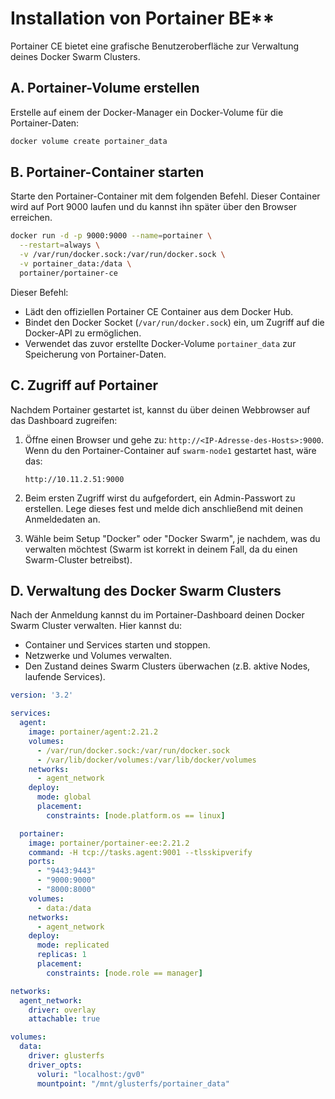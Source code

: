 
# Installation von Portainer BE**

Portainer CE bietet eine grafische Benutzeroberfläche zur Verwaltung deines Docker Swarm Clusters.

## A. **Portainer-Volume erstellen**

Erstelle auf einem der Docker-Manager ein Docker-Volume für die Portainer-Daten:

```bash
docker volume create portainer_data
```

## B. **Portainer-Container starten**

Starte den Portainer-Container mit dem folgenden Befehl. Dieser Container wird auf Port 9000 laufen und du kannst ihn später über den Browser erreichen.

```bash
docker run -d -p 9000:9000 --name=portainer \
  --restart=always \
  -v /var/run/docker.sock:/var/run/docker.sock \
  -v portainer_data:/data \
  portainer/portainer-ce
```

Dieser Befehl:

- Lädt den offiziellen Portainer CE Container aus dem Docker Hub.
- Bindet den Docker Socket (`/var/run/docker.sock`) ein, um Zugriff auf die Docker-API zu ermöglichen.
- Verwendet das zuvor erstellte Docker-Volume `portainer_data` zur Speicherung von Portainer-Daten.

## C. **Zugriff auf Portainer**

Nachdem Portainer gestartet ist, kannst du über deinen Webbrowser auf das Dashboard zugreifen:

1. Öffne einen Browser und gehe zu: `http://<IP-Adresse-des-Hosts>:9000`. Wenn du den Portainer-Container auf `swarm-node1` gestartet hast, wäre das:

   ```url
   http://10.11.2.51:9000
   ```

2. Beim ersten Zugriff wirst du aufgefordert, ein Admin-Passwort zu erstellen. Lege dieses fest und melde dich anschließend mit deinen Anmeldedaten an.

3. Wähle beim Setup "Docker" oder "Docker Swarm", je nachdem, was du verwalten möchtest (Swarm ist korrekt in deinem Fall, da du einen Swarm-Cluster betreibst).

## D. **Verwaltung des Docker Swarm Clusters**

Nach der Anmeldung kannst du im Portainer-Dashboard deinen Docker Swarm Cluster verwalten. Hier kannst du:

- Container und Services starten und stoppen.
- Netzwerke und Volumes verwalten.
- Den Zustand deines Swarm Clusters überwachen (z.B. aktive Nodes, laufende Services).

```yml
version: '3.2'

services:
  agent:
    image: portainer/agent:2.21.2
    volumes:
      - /var/run/docker.sock:/var/run/docker.sock
      - /var/lib/docker/volumes:/var/lib/docker/volumes
    networks:
      - agent_network
    deploy:
      mode: global
      placement:
        constraints: [node.platform.os == linux]

  portainer:
    image: portainer/portainer-ee:2.21.2
    command: -H tcp://tasks.agent:9001 --tlsskipverify
    ports:
      - "9443:9443"
      - "9000:9000"
      - "8000:8000"
    volumes:
      - data:/data
    networks:
      - agent_network
    deploy:
      mode: replicated
      replicas: 1
      placement:
        constraints: [node.role == manager]

networks:
  agent_network:
    driver: overlay
    attachable: true

volumes:
  data:
    driver: glusterfs
    driver_opts:
      voluri: "localhost:/gv0"
      mountpoint: "/mnt/glusterfs/portainer_data"

```
